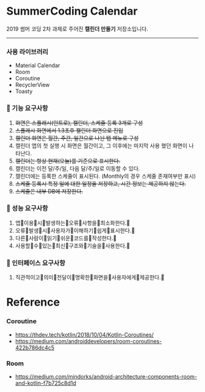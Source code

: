 # SummerCoding Calendar

2019 썸머 코딩 2차 과제로 주어진 __캘린더 만들기__ 저장소입니다.
***

### __사용 라이브러리__

* Material Calendar
* Room
* Coroutine
* RecyclerView
* Toasty

### __:seedling: 기능 요구사항__

1. ~~화면은 스플래시(인트로), 캘린더, 스케줄 등록 3개로 구성~~
2. ~~스플래시 화면에서 1.3초후 캘린더 화면으로 진입~~
3. ~~캘린더 화면은 월간, 주간, 일간으로 나뉜 탭 메뉴로 구성~~
4. 캘린더 앱의 첫 실행 시 화면은 월간이고, 그 이후에는 마지막 사용 했던 화면이 나타난다.
5. ~~캘린더는 항상 현재(오늘)를 기준으로 표시한다.~~
6. 캘린더는 이전 달/주/일, 다음 달/주/일로 이동할 수 있다.
7. 캘린더에는 등록한 스케쥴이 표시된다. (Monthly의 경우 스케줄 존재여부만 표시)
8. ~~스케줄 등록시 특정 일에 대한 일정을 저장하고, 시간 정보는 제공하지 않는다.~~
9. ~~스케줄은 내부 DB에 저장한다.~~

### __:seedling: 성능 요구사항__

1. 앱이용시발생하는오류사항을최소화한다.
2. 오류발생시사용자가이해하기쉽게표시한다.
3. 다른사람이읽기쉬운코드를작성한다.
4. 사용할수있는최신구조와기술을사용한다.

### __:seedling: 인터페이스 요구사항__

1. 직관적이고의미전달이명확한화면을사용자에게제공한다.


# Reference

### Coroutine
* https://thdev.tech/kotlin/2018/10/04/Kotlin-Coroutines/
* https://medium.com/androiddevelopers/room-coroutines-422b786dc4c5

### Room
* https://medium.com/mindorks/android-architecture-components-room-and-kotlin-f7b725c8d1d
